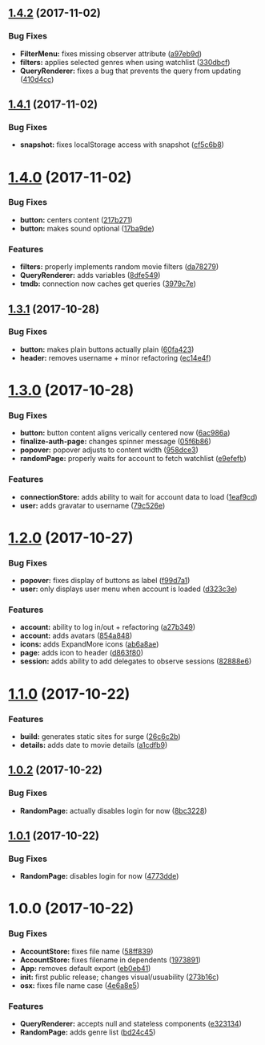 <a name="1.4.2"></a>
## [1.4.2](https://github.com/aimed/foxxy/compare/v1.4.1...v1.4.2) (2017-11-02)


### Bug Fixes

* **FilterMenu:** fixes missing observer attribute ([a97eb9d](https://github.com/aimed/foxxy/commit/a97eb9d))
* **filters:** applies selected genres when using watchlist ([330dbcf](https://github.com/aimed/foxxy/commit/330dbcf))
* **QueryRenderer:** fixes a bug that prevents the query from updating ([410d4cc](https://github.com/aimed/foxxy/commit/410d4cc))



<a name="1.4.1"></a>
## [1.4.1](https://github.com/aimed/foxxy/compare/v1.4.0...v1.4.1) (2017-11-02)


### Bug Fixes

* **snapshot:** fixes localStorage access with snapshot ([cf5c6b8](https://github.com/aimed/foxxy/commit/cf5c6b8))



<a name="1.4.0"></a>
# [1.4.0](https://github.com/aimed/foxxy/compare/v1.3.1...v1.4.0) (2017-11-02)


### Bug Fixes

* **button:** centers content ([217b271](https://github.com/aimed/foxxy/commit/217b271))
* **button:** makes sound optional ([17ba9de](https://github.com/aimed/foxxy/commit/17ba9de))


### Features

* **filters:** properly implements random movie filters ([da78279](https://github.com/aimed/foxxy/commit/da78279))
* **QueryRenderer:** adds variables ([8dfe549](https://github.com/aimed/foxxy/commit/8dfe549))
* **tmdb:** connection now caches get queries ([3979c7e](https://github.com/aimed/foxxy/commit/3979c7e))



<a name="1.3.1"></a>
## [1.3.1](https://github.com/aimed/foxxy/compare/v1.3.0...v1.3.1) (2017-10-28)


### Bug Fixes

* **button:** makes plain buttons actually plain ([60fa423](https://github.com/aimed/foxxy/commit/60fa423))
* **header:** removes username + minor refactoring ([ec14e4f](https://github.com/aimed/foxxy/commit/ec14e4f))



<a name="1.3.0"></a>
# [1.3.0](https://github.com/aimed/foxxy/compare/v1.2.0...v1.3.0) (2017-10-28)


### Bug Fixes

* **button:** button content aligns verically centered now ([6ac986a](https://github.com/aimed/foxxy/commit/6ac986a))
* **finalize-auth-page:** changes spinner message ([05f6b86](https://github.com/aimed/foxxy/commit/05f6b86))
* **popover:** popover adjusts to content width ([958dce3](https://github.com/aimed/foxxy/commit/958dce3))
* **randomPage:** properly waits for account to fetch watchlist ([e9efefb](https://github.com/aimed/foxxy/commit/e9efefb))


### Features

* **connectionStore:** adds ability to wait for account data to load ([1eaf9cd](https://github.com/aimed/foxxy/commit/1eaf9cd))
* **user:** adds gravatar to username ([79c526e](https://github.com/aimed/foxxy/commit/79c526e))



<a name="1.2.0"></a>
# [1.2.0](https://github.com/aimed/foxxy/compare/v1.1.0...v1.2.0) (2017-10-27)


### Bug Fixes

* **popover:** fixes display of buttons as label ([f99d7a1](https://github.com/aimed/foxxy/commit/f99d7a1))
* **user:** only displays user menu when account is loaded ([d323c3e](https://github.com/aimed/foxxy/commit/d323c3e))


### Features

* **account:** ability to log in/out + refactoring ([a27b349](https://github.com/aimed/foxxy/commit/a27b349))
* **account:** adds avatars ([854a848](https://github.com/aimed/foxxy/commit/854a848))
* **icons:** adds ExpandMore icons ([ab6a8ae](https://github.com/aimed/foxxy/commit/ab6a8ae))
* **page:** adds icon to header ([d863f80](https://github.com/aimed/foxxy/commit/d863f80))
* **session:** adds ability to add delegates to observe sessions ([82888e6](https://github.com/aimed/foxxy/commit/82888e6))



<a name="1.1.0"></a>
# [1.1.0](https://github.com/aimed/foxxy/compare/v1.0.2...v1.1.0) (2017-10-22)


### Features

* **build:** generates static sites for surge ([26c6c2b](https://github.com/aimed/foxxy/commit/26c6c2b))
* **details:** adds date to movie details ([a1cdfb9](https://github.com/aimed/foxxy/commit/a1cdfb9))



<a name="1.0.2"></a>
## [1.0.2](https://github.com/aimed/foxxy/compare/v1.0.1...v1.0.2) (2017-10-22)


### Bug Fixes

* **RandomPage:** actually disables login for now ([8bc3228](https://github.com/aimed/foxxy/commit/8bc3228))



<a name="1.0.1"></a>
## [1.0.1](https://github.com/aimed/foxxy/compare/v1.0.0...v1.0.1) (2017-10-22)


### Bug Fixes

* **RandomPage:** disables login for now ([4773dde](https://github.com/aimed/foxxy/commit/4773dde))



<a name="1.0.0"></a>
# 1.0.0 (2017-10-22)


### Bug Fixes

* **AccountStore:** fixes file name ([58ff839](https://github.com/aimed/foxxy/commit/58ff839))
* **AccountStore:** fixes filename in dependents ([1973891](https://github.com/aimed/foxxy/commit/1973891))
* **App:** removes default export ([eb0eb41](https://github.com/aimed/foxxy/commit/eb0eb41))
* **init:** first public release; changes visual/usuability ([273b16c](https://github.com/aimed/foxxy/commit/273b16c))
* **osx:** fixes file name case ([4e6a8e5](https://github.com/aimed/foxxy/commit/4e6a8e5))


### Features

* **QueryRenderer:** accepts null and stateless components ([e323134](https://github.com/aimed/foxxy/commit/e323134))
* **RandomPage:** adds genre list ([bd24c45](https://github.com/aimed/foxxy/commit/bd24c45))



